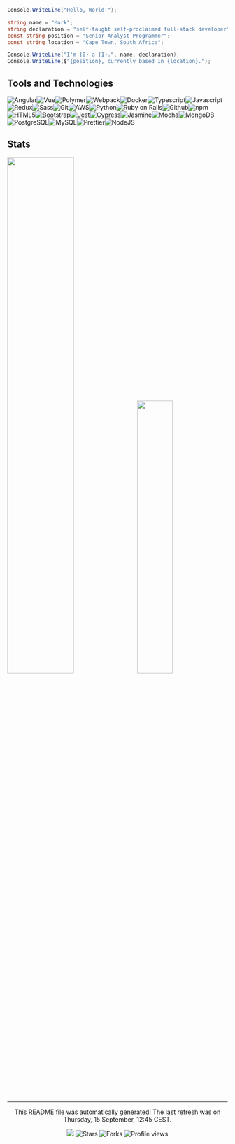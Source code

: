 ``` csharp
Console.WriteLine("Hello, World!");

string name = "Mark";
string declaration = "self-taught self-proclaimed full-stack developer";
const string position = "Senior Analyst Programmer";
const string location = "Cape Town, South Africa";

Console.WriteLine("I'm {0} a {1}.", name, declaration);
Console.WriteLine($"{position}, currently based in {location}.");
```

<h2>Tools and Technologies</h2>
<p><img alt="Angular" src="https://img.shields.io/badge/-Angular-46a2f1?style=flat-square&logo=angular&logoColor=white" /><img alt="Vue" src="https://img.shields.io/badge/-Vue-46a2f1?style=flat-square&logo=vue.js&logoColor=white" /><img alt="Polymer" src="https://img.shields.io/badge/-Polymer-4497e9?style=flat-square&logo=polymer-project&logoColor=white" /><img alt="Webpack" src="https://img.shields.io/badge/-Webpack-438de0?style=flat-square&logo=webpack&logoColor=white" /><img alt="Docker" src="https://img.shields.io/badge/-Docker-4182d8?style=flat-square&logo=docker&logoColor=white" /><img alt="Typescript" src="https://img.shields.io/badge/-Typescript-3f77cf?style=flat-square&logo=typescript&logoColor=white" /><img alt="Javascript" src="https://img.shields.io/badge/-Javascript-3e6cc7?style=flat-square&logo=javascript&logoColor=white" /><img alt="Redux" src="https://img.shields.io/badge/-Redux-3c62be?style=flat-square&logo=redux&logoColor=white" /><img alt="Sass" src="https://img.shields.io/badge/-Sass-3a57b6?style=flat-square&logo=sass&logoColor=white" /><img alt="Git" src="https://img.shields.io/badge/-Git-394cad?style=flat-square&logo=git&logoColor=white" /><img alt="AWS" src="https://img.shields.io/badge/-AWS-3742a5?style=flat-square&logo=amazon-aws&logoColor=white" /><img alt="Python" src="https://img.shields.io/badge/-Python-35379c?style=flat-square&logo=python&logoColor=white" /><img alt="Ruby on Rails" src="https://img.shields.io/badge/-Ruby on Rails-342c94?style=flat-square&logo=ruby-on-rails&logoColor=white" /><img alt="Github" src="https://img.shields.io/badge/-Github-32218b?style=flat-square&logo=github&logoColor=white" /><img alt="npm" src="https://img.shields.io/badge/-npm-381b84?style=flat-square&logo=npm&logoColor=white" /><img alt="HTML5" src="https://img.shields.io/badge/-HTML5-46197d?style=flat-square&logo=html5&logoColor=white" /><img alt="Bootstrap" src="https://img.shields.io/badge/-Bootstrap-531676?style=flat-square&logo=bootstrap&logoColor=white" /><img alt="Jest" src="https://img.shields.io/badge/-Jest-61146f?style=flat-square&logo=jest&logoColor=white" /><img alt="Cypress" src="https://img.shields.io/badge/-Cypress-6f1268?style=flat-square&logo=cypress&logoColor=white" /><img alt="Jasmine" src="https://img.shields.io/badge/-Jasmine-7d1061?style=flat-square&logo=jasmine&logoColor=white" /><img alt="Mocha" src="https://img.shields.io/badge/-Mocha-8a0d5a?style=flat-square&logo=mocha&logoColor=white" /><img alt="MongoDB" src="https://img.shields.io/badge/-MongoDB-980b53?style=flat-square&logo=mongodb&logoColor=white" /><img alt="PostgreSQL" src="https://img.shields.io/badge/-PostgreSQL-a6094d?style=flat-square&logo=postgresql&logoColor=white" /><img alt="MySQL" src="https://img.shields.io/badge/-MySQL-b40746?style=flat-square&logo=mysql&logoColor=white" /><img alt="Prettier" src="https://img.shields.io/badge/-Prettier-c1043f?style=flat-square&logo=prettier&logoColor=white" /><img alt="NodeJS" src="https://img.shields.io/badge/-NodeJS-cf0238?style=flat-square&logo=Node.js&logoColor=white" /></p>
<h2>Stats<div class='container'></h2>
<img style="height: auto; width: 55%;" class="img" src="https://github-readme-stats.vercel.app/api?username=saltyseaslug&show_icons=true&theme=dracula&count_private=true&hide_title=true" />
&nbsp;
&nbsp;
<img style="height: auto; width: 40%;" class="img" src="https://github-readme-stats.vercel.app/api/top-langs/?username=saltyseaslug&theme=dracula&langs_count=8&layout=compact$hide_title=true" /></div>
</div>
<hr>
<p align="center">This README file was automatically generated! The last refresh was on Thursday, 15 September, 12:45 CEST.<br/></p>
<p align="center"><img src="https://github.com/saltyseaslug/saltyseaslug/actions/workflows/build.yml/badge.svg"/> <img alt="Stars" src="https://img.shields.io/github/stars/saltyseaslug/saltyseaslug?style=flat-square&labelColor=343b41"/> <img alt="Forks" src="https://img.shields.io/github/forks/saltyseaslug/saltyseaslug?style=flat-square&labelColor=343b41"/> <img src="https://gpvc.arturio.dev/saltyseaslug" alt="Profile views"/></p>